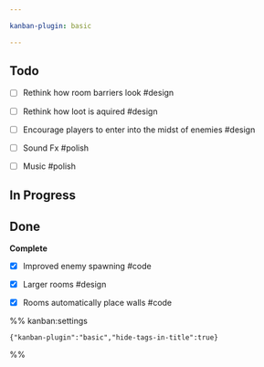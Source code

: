 ```yaml
---

kanban-plugin: basic

---
```


## Todo

- [ ] Rethink how room barriers look #design
- [ ] Rethink how loot is aquired #design
- [ ] Encourage players to enter into the midst of enemies #design
- [ ] Sound Fx #polish
- [ ] Music #polish


## In Progress



## Done

**Complete**
- [x] Improved enemy spawning #code
- [x] Larger rooms #design
- [x] Rooms automatically place walls #code




%% kanban:settings
```
{"kanban-plugin":"basic","hide-tags-in-title":true}
```
%%